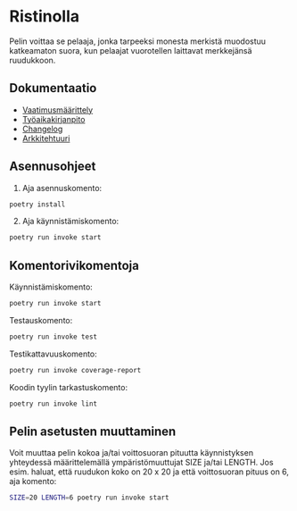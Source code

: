 # Ristinolla

Pelin voittaa se pelaaja, jonka tarpeeksi monesta merkistä muodostuu katkeamaton suora, kun pelaajat vuorotellen laittavat merkkejänsä ruudukkoon.

## Dokumentaatio

- [Vaatimusmäärittely](./dokumentaatio/vaatimusmaarittely.md)
- [Työaikakirjanpito](./dokumentaatio/tyoaikakirjanpito.md)
- [Changelog](./dokumentaatio/changelog.md)
- [Arkkitehtuuri](./dokumentaatio/arkkitehtuuri.md)

## Asennusohjeet

1. Aja asennuskomento:

```bash
poetry install
```

2. Aja käynnistämiskomento:

```bash
poetry run invoke start
```

## Komentorivikomentoja

Käynnistämiskomento:

```bash
poetry run invoke start
```

Testauskomento:

```bash
poetry run invoke test
```

Testikattavuuskomento:

```bash
poetry run invoke coverage-report
```

Koodin tyylin tarkastuskomento:

```bash
poetry run invoke lint
```

## Pelin asetusten muuttaminen

Voit muuttaa pelin kokoa ja/tai voittosuoran pituutta käynnistyksen yhteydessä määrittelemällä ympäristömuuttujat SIZE ja/tai LENGTH. Jos esim. haluat, että ruudukon koko on 20 x 20 ja että voittosuoran pituus on 6, aja komento:

```bash
SIZE=20 LENGTH=6 poetry run invoke start
```
